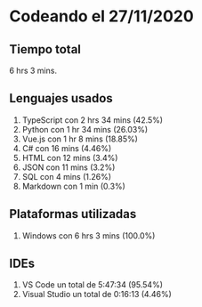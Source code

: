 # Codeando el 27/11/2020

## Tiempo total
6 hrs 3 mins.

## Lenguajes usados
1. TypeScript con 2 hrs 34 mins (42.5%)
1. Python con 1 hr 34 mins (26.03%)
1. Vue.js con 1 hr 8 mins (18.85%)
1. C# con 16 mins (4.46%)
1. HTML con 12 mins (3.4%)
1. JSON con 11 mins (3.2%)
1. SQL con 4 mins (1.26%)
1. Markdown con 1 min (0.3%)

## Plataformas utilizadas
1. Windows con 6 hrs 3 mins (100.0%)

## IDEs
1. VS Code un total de 5:47:34 (95.54%)
1. Visual Studio un total de 0:16:13 (4.46%)
